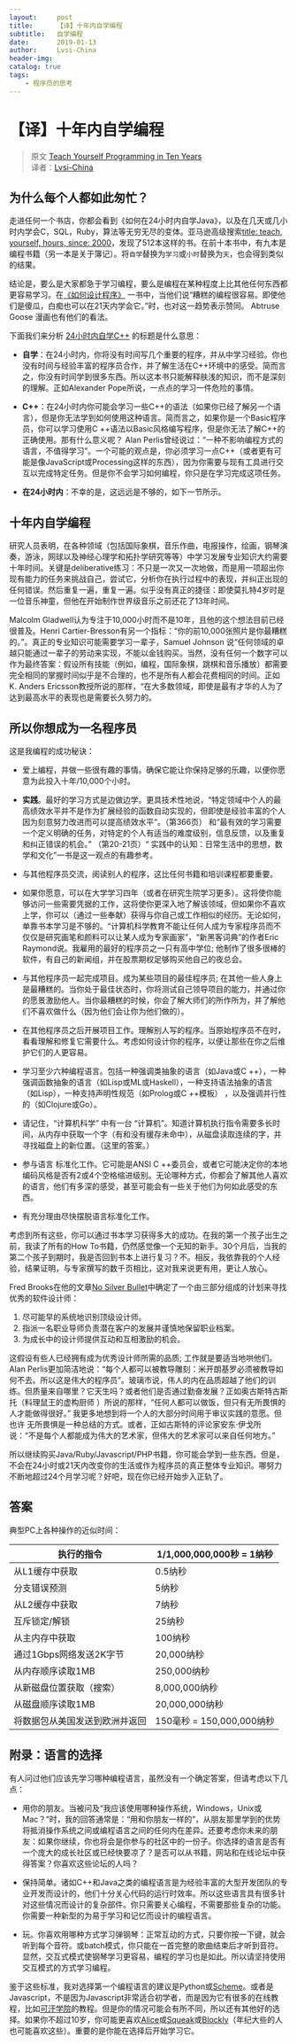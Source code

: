 ```yaml
---
layout:     post
title:      【译】十年内自学编程
subtitle:   自学编程
date:       2019-01-13
author:     Lvsi-China
header-img: 
catalog: true
tags:
    - 程序员的思考
---
```


# 【译】十年内自学编程

> 原文 [Teach Yourself Programming in Ten Years](http://www.norvig.com/21-days.html)<br/>
> 译者：[Lvsi-China](https://github.com/Lvsi-China)

## 为什么每个人都如此匆忙？
走进任何一个书店，你都会看到《如何在24小时内自学Java》，以及在几天或几小时内学会C，SQL，Ruby，算法等无穷无尽的变体。亚马逊高级搜索[title: teach, yourself, hours, since: 2000](http://www.amazon.com/gp/search/ref=sr_adv_b/?search-alias=stripbooks&unfiltered=1&field-keywords=&field-author=&field-title=teach+yourself+hours&field-isbn=&field-publisher=&node=&field-p_n_condition-type=&field-feature_browse-bin=&field-subject=&field-language=&field-dateop=After&field-datemod=&field-dateyear=2000&sort=relevanceexprank&Adv-Srch-Books-Submit.x=16&Adv-Srch-Books-Submit.y=5)，发现了512本这样的书。在前十本书中，有九本是编程书籍（另一本是关于簿记）。将```自学```替换为```学习```或```小时```替换为```天```，也会得到类似的结果。

结论是，要么是大家都急于学习编程，要么是编程在某种程度上比其他任何东西都更容易学习。在[《如何设计程序》](http://www.ccs.neu.edu/home/matthias/HtDP2e/index.html) 一书中，当他们说“糟糕的编程很容易。即使他们是傻瓜，白痴也可以在21天内学会它。”时，也对这一趋势表示赞同。 Abtruse Goose 漫画也有他们的看法。

下面我们来分析 [24小时内自学C++](https://www.amazon.com/Sams-Teach-Yourself-Hours-5th/dp/0672333317/ref=sr_1_6?s=books&ie=UTF8&qid=1412708443&sr=1-6&keywords=learn+c%2B%2B+days) 的标题是什么意思：

- **自学**：在24小时内，你将没有时间写几个重要的程序，并从中学习经验。你也没有时间与经验丰富的程序员合作，并了解生活在C++环境中的感受。简而言之，你没有时间学到很多东西。所以这本书只能解释肤浅的知识，而不是深刻的理解。正如Alexander Pope所说，一点点的学习一件危险的事情。

- **C++**：在24小时内你可能会学习一些C++的语法（如果你已经了解另一个语言），但是你无法学到如何使用这种语言。简而言之，如果你是一个Basic程序员，你可以学习使用C ++语法以Basic风格编写程序，但是你无法了解C++的正确使用。那有什么意义呢？ Alan Perlis曾经说过：“一种不影响编程方式的语言，不值得学习”。一个可能的观点是，你必须学习一点C++（或者更有可能是像JavaScript或Processing这样的东西），因为你需要与现有工具进行交互以完成特定任务。但是你不会学习如何编程，你只是在学习完成这项任务。

- **在24小时内**：不幸的是，这远远是不够的，如下一节所示。

## 十年内自学编程

研究人员表明，在各种领域（包括国际象棋，音乐作曲，电报操作，绘画，钢琴演奏，游泳，网球以及神经心理学和拓扑学研究等等）中学习发展专业知识大约需要十年时间。关键是deliberative练习：不只是一次又一次地做，而是用一项超出你现有能力的任务来挑战自己，尝试它，分析你在执行过程中的表现，并纠正出现的任何错误。然后重复一遍，重复一遍。似乎没有真正的捷径：即使莫扎特4岁时是一位音乐神童，但他在开始制作世界级音乐之前还花了13年时间。

Malcolm Gladwell认为专注于10,000小时而不是10年，且他的这个想法目前已经很普及。Henri Cartier-Bresson有另一个指标：“你的前10,000张照片是你最糟糕的。”。真正的专业知识可能需要学习一辈子，Samuel Johnson 说“任何领域的卓越只能通过一辈子的劳动来实现，不能以金钱购买。当然，没有任何一个数字可以作为最终答案：假设所有技能（例如，编程，国际象棋，跳棋和音乐播放）都需要完全相同的掌握时间似乎是不合理的，也不是所有人都会花费相同的时间。正如 K. Anders Ericsson教授所说的那样，“在大多数领域，即使是最有才华的人为了达到最高水平的表现也是需要长久努力的。

## 所以你想成为一名程序员

这是我编程的成功秘诀：

- 爱上编程，并做一些很有趣的事情。确保它能让你保持足够的乐趣，以便你愿意为此投入十年/10,000个小时。

- **实践**。最好的学习方式是边做边学。更具技术性地说，“特定领域中个人的最高绩效水平并不是作为扩展经验的函数自动实现的，但即使是经验丰富的个人因为刻意努力改进而可以提高绩效水平“。（第366页） 和“最有效的学习需要一个定义明确的任务，对特定的个人有适当的难度级别，信息反馈，以及重复和纠正错误的机会。” （第20-21页）“ 实践中的认知：日常生活中的思想，数学和文化”一书是这一观点的有趣参考。

- 与其他程序员交流，阅读别人的程序，这比任何书籍和培训课程都要重要。

- 如果你愿意，可以在大学学习四年（或者在研究生院学习更多）。这将使你能够访问一些需要凭据的工作，这将使你更深入地了解该领域，但如果你不喜欢上学，你可以（通过一些奉献）获得与你自己或工作相似的经历。无论如何，单靠书本学习是不够的。“计算机科学教育不能让任何人成为专家程序员而不仅仅是研究画笔和颜料可以让某人成为专家画家”，“新黑客词典”的作者Eric Raymond说。我雇用的最好的程序员之一只有高中学位; 他制作了很多很棒的 软件，有自己的新闻组，并在股票期权足够购买他自己的夜总会。

- 与其他程序员一起完成项目。成为某些项目的最佳程序员; 在其他一些人身上是最糟糕的。当你处于最佳状态时，你将测试自己领导项目的能力，并通过你的愿景激励他人。当你最糟糕的时候，你会了解大师们的所作所为，并了解他们不喜欢做什么（因为他们会让你为他们做的）。

- 在其他程序员之后开展项目工作。理解别人写的程序。当原始程序员不在时，看看理解和修复它需要什么。考虑如何设计你的程序，以便让那些在你之后维护它们的人更容易。

- 学习至少六种编程语言。包括一种强调类抽象的语言（如Java或C ++），一种强调函数抽象的语言（如Lisp或ML或Haskell），一种支持语法抽象的语言（如Lisp），一种支持声明性规范（如Prolog或C ++模板） ，以及强调并行性的（如Clojure或Go）。

- 请记住，“计算机科学” 中有一台 “计算机”。知道计算机执行指令需要多长时间，从内存中获取一个字（有和没有缓存未命中），从磁盘读取连续的字，并寻找磁盘上的新位置。（这里的答案。）

- 参与语言 标准化工作。它可能是ANSI C ++委员会，或者它可能决定你的本地编码风格是否有2或4个空格缩进级别。无论哪种方式，你都会了解其他人喜欢的语言，他们有多深的感受，甚至可能会有一些关于他们为何如此感受的东西。

- 有充分理由尽快摆脱语言标准化工作。

考虑到所有这些，你可以通过书本学习获得多大的成功。在我的第一个孩子出生之前，我读了所有的How To书籍，仍然感觉像一个无知的新手。30个月后，当我的第二个孩子到期时，我是否回到书本上进行复习？不。相反，我依靠我的个人经验，结果证明，与专家撰写的数千页相比，这对我来说更有用，更让人放心。

Fred Brooks在他的文章[No Silver Bullet](https://en.wikipedia.org/wiki/No_Silver_Bullet)中确定了一个由三部分组成的计划来寻找优秀的软件设计师：

1. 尽可能早的系统地识别顶级设计师。
2. 指派一名职业导师负责潜在客户的发展并谨慎地保留职业档案。
3. 为成长中的设计师提供互动和互相激励的机会。

这假设有些人已经拥有成为优秀设计师所需的品质; 工作就是要适当地哄他们。 Alan Perlis更加简洁地说：“每个人都可以被教导雕刻：米开朗基罗必须被教导如何不去。所以这是伟大的程序员”。玻璃市说，伟人的内在品质超越了他们的训练。但质量来自哪里？它天生吗？或者他们是否通过勤奋发展？正如奥古斯特古斯托（料理鼠王的虚构厨师 ）所说的那样，“任何人都可以做饭，但只有无所畏惧的人才能做得很好。” 我更多地想到将一个人的大部分时间用于审议实践的意愿。但也许 无所畏惧是一种总结的方式。或者，正如古斯特的评论家安东·伊戈所说：“不是每个人都能成为伟大的艺术家，但伟大的艺术家可以来自任何地方。”

所以继续购买Java/Ruby/Javascript/PHP书籍，你可能会学到一些东西。但是，不会在24小时或21天内改变你的生活或作为程序员的真正整体专业知识。哪努力不断地超过24个月学习呢？好吧，现在你已经开始步入正轨了。

## 答案

典型PC上各种操作的近似时间：

| 执行的指令 | 1/1,000,000,000秒 = 1纳秒 |
| --- | --- |
| 从L1缓存中获取 | 0.5纳秒 |
| 分支错误预测 | 5纳秒 |
| 从L2缓存中获取 | 7纳秒 |
| 互斥锁定/解锁 | 25纳秒 |
| 从主内存中获取 | 100纳秒 |
| 通过1Gbps网络发送2K字节 | 20,000纳秒 |
| 从内存顺序读取1MB | 250,000纳秒 |
| 从新磁盘位置获取（搜索） | 8,000,000纳秒 |
| 从磁盘顺序读取1MB | 20,000,000纳秒 |
| 将数据包从美国发送到欧洲并返回 | 150毫秒 = 150,000,000纳秒 |

## 附录：语言的选择

有人问过他们应该先学习哪种编程语言，虽然没有一个确定答案，但请考虑以下几点：

- 用你的朋友。当被问及“我应该使用哪种操作系统，Windows，Unix或Mac？”时，我的回答通常是：“用和你朋友一样的”，从朋友那里学到的优势将抵消操作系统之间或编程语言之间的任何内在差异。还要考虑你未来的朋友：如果你继续，你也将会是你参与的社区中的一份子。你选择的语言是否有一个庞大的成长社区或已经快要凉了？是否可以从书籍，网站和在线论坛中获得答案？你喜欢这些论坛的人吗？

- 保持简单。诸如C++和Java之类的编程语言是为经验丰富的大型开发团队的专业开发而设计的，他们十分关心代码的运行时效率。所以这些语言具有很多针对这些情况而设计的复杂部件。你只需要关心编程，不需要那些复杂的功能。你需要一种新型的为易于学习和记忆而设计的编程语言。

- 玩。你喜欢用哪种方式学习弹钢琴：正常互动的方式，只要你按一下键，就会听到每个音符。或batch模式，你只能在一首完整的歌曲结束后才听到音符。显然，交互式模式使钢琴学习更容易，编程的学习也是如此。所以请坚持使用交互模式的方式学习编程。

鉴于这些标准，我对选择第一个编程语言的建议是Python或[Scheme](https://schemers.org/)。或者是Javascript，不是因为Javascript非常适合初学者，而是因为它有很多的在线教程，比如[可汗学院](https://www.khanacademy.org/computing/cs/programming)的教程。但是你的情况可能会有所不同，所以还有其他好的选择。如果你不超过10岁，你可能更喜欢[Alice](http://alice.org/)或[Squeak](http://www.squeak.org/)或[Blockly](https://blockly-demo.appspot.com/static/apps/index.html)（年纪大些的人也可能喜欢这些）。重要的是你能在选择后开始学习它。

